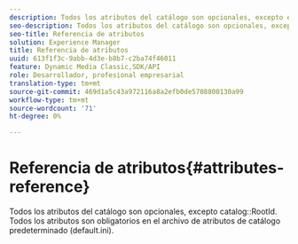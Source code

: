 ```yaml
---
description: Todos los atributos del catálogo son opcionales, excepto el RootId del catálogo. Todos los atributos son obligatorios en el archivo de atributos de catálogo predeterminado (default.ini).
seo-description: Todos los atributos del catálogo son opcionales, excepto el RootId del catálogo. Todos los atributos son obligatorios en el archivo de atributos de catálogo predeterminado (default.ini).
seo-title: Referencia de atributos
solution: Experience Manager
title: Referencia de atributos
uuid: 613f1f3c-9abb-4d3e-b8b7-c2ba74f46011
feature: Dynamic Media Classic,SDK/API
role: Desarrollador, profesional empresarial
translation-type: tm+mt
source-git-commit: 469d1a5c43a972116a8a2efb0de5708800130a99
workflow-type: tm+mt
source-wordcount: '71'
ht-degree: 0%

---
```



# Referencia de atributos{#attributes-reference}

Todos los atributos del catálogo son opcionales, excepto catalog::RootId. Todos los atributos son obligatorios en el archivo de atributos de catálogo predeterminado (default.ini).

